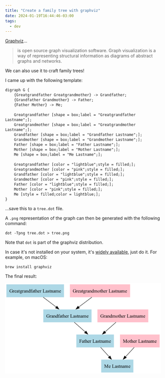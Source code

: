 ```yaml
---
title: "Create a family tree with graphviz"
date: 2024-01-19T16:44:46-03:00
tags:
  - dev
---
```


[Graphviz](https://graphviz.org/)...

> is open source graph visualization software. Graph visualization is a way of
> representing structural information as diagrams of abstract graphs and
> networks.

We can also use it to craft family trees!

I came up with the following template:

```graphviz
digraph G {
    {Greatgrandfather Greatgrandmother} -> Grandfather;
    {Grandfather Grandmother} -> Father;
    {Father Mother} -> Me;

    Greatgrandfather [shape = box;label = "Greatgrandfather Lastname";];
    Greatgrandmother [shape = box;label = "Greatgrandmother Lastname";];
    Grandfather [shape = box;label = "Grandfather Lastname";];
    Grandmother [shape = box;label = "Grandmother Lastname";];
    Father [shape = box;label = "Father Lastname";];
    Mother [shape = box;label = "Mother Lastname";];
    Me [shape = box;label = "Me Lastname";];

    Greatgrandfather [color = "lightblue";style = filled;];
    Greatgrandmother [color = "pink";style = filled;];
    Grandfather [color = "lightblue";style = filled;];
    Grandmother [color = "pink";style = filled;];
    Father [color = "lightblue";style = filled;];
    Mother [color = "pink";style = filled;];
    Me [style = filled;color = lightblue;];
}
```

...save this to a `tree.dot` file.

A `.png` representation of the graph can then be generated with the following
command:

```shell
dot -Tpng tree.dot > tree.png
```

Note that `dot` is part of the graphviz distribution.

In case it's not installed on your system, it's [widely
available](https://repology.org/project/graphviz/versions), just do it. For
example, on macOS:

```shell
brew install graphviz
```

The final result:

![family tree](tree.png)
